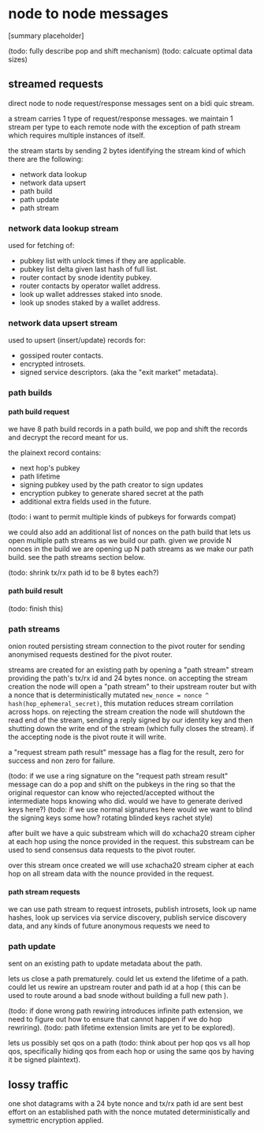# node to node messages


[summary placeholder]

(todo: fully describe pop and shift mechanism)
(todo: calcuate optimal data sizes)


## streamed requests

direct node to node request/response messages sent on a bidi quic stream.

a stream carries 1 type of request/response messages. we maintain 1 stream per type to each remote node with the exception of path stream which requires multiple instances of itself.

the stream starts by sending 2 bytes identifying the stream kind of which there are the following:

* network data lookup
* network data upsert
* path build
* path update
* path stream

### network data lookup stream

used for fetching of:

* pubkey list with unlock times if they are applicable.
* pubkey list delta given last hash of full list.
* router contact by snode identity pubkey.
* router contacts by operator wallet address.
* look up wallet addresses staked into snode.
* look up snodes staked by a wallet address.


### network data upsert stream

used to upsert (insert/update) records for:

* gossiped router contacts.
* encrypted introsets.
* signed service descriptors. (aka the "exit market" metadata).


### path builds

#### path build request

we have 8 path build records in a path build, we pop and shift the records and decrypt the record meant for us.

the plainext record contains:

* next hop's pubkey
* path lifetime
* signing pubkey used by the path creator to sign updates
* encryption pubkey to generate shared secret at the path
* additional extra fields used in the future.


(todo: i want to permit multiple kinds of pubkeys for forwards compat)

we could also add an additional list of nonces on the path build that lets us open multiple path streams as we build our path.
given we provide N nonces in the build we are opening up N path streams as we make our path build. see the path streams section below.

(todo: shrink tx/rx path id to be 8 bytes each?)

#### path build result

(todo: finish this)

### path streams

onion routed persisting stream connection to the pivot router for sending anonymised requests destined for the pivot router.

streams are created for an existing path by opening a "path stream" stream providing the path's tx/rx id and 24 bytes nonce.
on accepting the stream creation the node will open a "path stream" to their upstream router but with a nonce that is deterministically mutated `new_nonce = nonce ^ hash(hop_ephemeral_secret)`, this mutation reduces stream corrilation across hops.
on rejecting the stream creation the node will shutdown the read end of the stream, sending a reply signed by our identity key and then shutting down the write end of the stream (which fully closes the stream).
if the accepting node is the pivot route it will write. 

a "request stream path result" message has a flag for the result, zero for success and non zero for failure.

(todo: if we use a ring signature on the "request path stream result" message can do a pop and shift on the pubkeys in the ring so that the original requestor can know who rejected/accepted without the intermediate hops knowing who did. would we have to generate derived keys here?)
(todo: if we use normal signatures here would we want to blind the signing keys some how? rotating blinded keys rachet style)

after built we have a quic substream which will do xchacha20 stream cipher at each hop using the nonce provided in the request. this substream can be used to send consensus data requests to the pivot router.

over this stream once created we will use xchacha20 stream cipher at each hop on all stream data with the nounce provided in the request.

#### path stream requests

we can use path stream to request introsets, publish introsets, look up name hashes, look up services via service discovery, publish service discovery data, and any kinds of future anonymous requests we need to 

### path update

sent on an existing path to update metadata about the path.

lets us close a path prematurely. could let us extend the lifetime of a path. could let us rewire an upstream router and path id at a hop ( this can be used to route around a bad snode without building a full new path ).

(todo: if done wrong path rewiring introduces infinite path extension, we need to figure out how to ensure that cannot happen if we do hop rewriring).
(todo: path lifetime extension limits are yet to be explored).

lets us possibly set qos on a path (todo: think about per hop qos vs all hop qos, specifically hiding qos from each hop or using the same qos by having it be signed plaintext). 

## lossy traffic

one shot datagrams with a 24 byte nonce and tx/rx path id are sent best effort on an established path with the nonce mutated deterministically and symettric encryption applied. 
    
